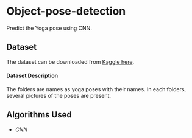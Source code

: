 # Object-pose-detection

Predict the Yoga pose using CNN.</br>

## Dataset

The dataset can be downloaded from [Kaggle here](https://www.kaggle.com/datasets/shrutisaxena/yoga-pose-image-classification-dataset).

#### Dataset Description

The folders are names as yoga poses with their names. In each folders, several pictures of the poses are present.

## Algorithms Used

- _CNN_
